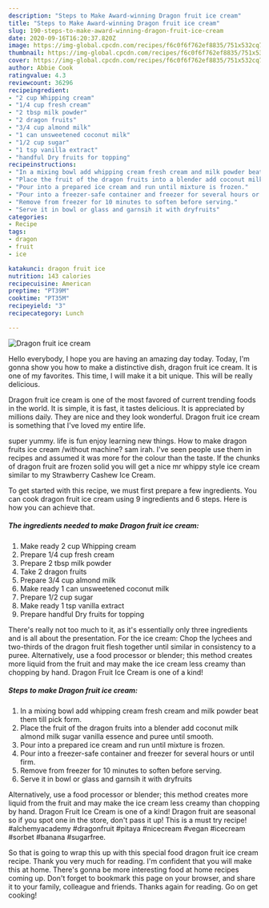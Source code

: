 ```yaml
---
description: "Steps to Make Award-winning Dragon fruit ice cream"
title: "Steps to Make Award-winning Dragon fruit ice cream"
slug: 190-steps-to-make-award-winning-dragon-fruit-ice-cream
date: 2020-09-16T16:20:37.820Z
image: https://img-global.cpcdn.com/recipes/f6c0f6f762ef8835/751x532cq70/dragon-fruit-ice-cream-recipe-main-photo.jpg
thumbnail: https://img-global.cpcdn.com/recipes/f6c0f6f762ef8835/751x532cq70/dragon-fruit-ice-cream-recipe-main-photo.jpg
cover: https://img-global.cpcdn.com/recipes/f6c0f6f762ef8835/751x532cq70/dragon-fruit-ice-cream-recipe-main-photo.jpg
author: Abbie Cook
ratingvalue: 4.3
reviewcount: 36296
recipeingredient:
- "2 cup Whipping cream"
- "1/4 cup fresh cream"
- "2 tbsp milk powder"
- "2 dragon fruits"
- "3/4 cup almond milk"
- "1 can unsweetened coconut milk"
- "1/2 cup sugar"
- "1 tsp vanilla extract"
- "handful Dry fruits for topping"
recipeinstructions:
- "In a mixing bowl add whipping cream fresh cream and milk powder beat them till pick form."
- "Place the fruit of the dragon fruits into a blender add coconut milk almond milk sugar vanilla essence and puree until smooth."
- "Pour into a prepared ice cream and run until mixture is frozen."
- "Pour into a freezer-safe container and freezer for several hours or until firm."
- "Remove from freezer for 10 minutes to soften before serving."
- "Serve it in bowl or glass and garnsih it with dryfruits"
categories:
- Recipe
tags:
- dragon
- fruit
- ice

katakunci: dragon fruit ice 
nutrition: 143 calories
recipecuisine: American
preptime: "PT39M"
cooktime: "PT35M"
recipeyield: "3"
recipecategory: Lunch

---
```



![Dragon fruit ice cream](https://img-global.cpcdn.com/recipes/f6c0f6f762ef8835/751x532cq70/dragon-fruit-ice-cream-recipe-main-photo.jpg)

Hello everybody, I hope you are having an amazing day today. Today, I'm gonna show you how to make a distinctive dish, dragon fruit ice cream. It is one of my favorites. This time, I will make it a bit unique. This will be really delicious.

Dragon fruit ice cream is one of the most favored of current trending foods in the world. It is simple, it is fast, it tastes delicious. It is appreciated by millions daily. They are nice and they look wonderful. Dragon fruit ice cream is something that I've loved my entire life.

super yummy. life is fun enjoy learning new things. How to make dragon fruits ice cream /without machine? sam irah. I&#39;ve seen people use them in recipes and assumed it was more for the colour than the taste. If the chunks of dragon fruit are frozen solid you will get a nice mr whippy style ice cream similar to my Strawberry Cashew Ice Cream.


To get started with this recipe, we must first prepare a few ingredients. You can cook dragon fruit ice cream using 9 ingredients and 6 steps. Here is how you can achieve that.

<!--inarticleads1-->

##### The ingredients needed to make Dragon fruit ice cream:

1. Make ready 2 cup Whipping cream
1. Prepare 1/4 cup fresh cream
1. Prepare 2 tbsp milk powder
1. Take 2 dragon fruits
1. Prepare 3/4 cup almond milk
1. Make ready 1 can unsweetened coconut milk
1. Prepare 1/2 cup sugar
1. Make ready 1 tsp vanilla extract
1. Prepare handful Dry fruits for topping


There&#39;s really not too much to it, as it&#39;s essentially only three ingredients and is all about the presentation. For the ice cream: Chop the lychees and two-thirds of the dragon fruit flesh together until similar in consistency to a puree. Alternatively, use a food processor or blender; this method creates more liquid from the fruit and may make the ice cream less creamy than chopping by hand. Dragon Fruit Ice Cream is one of a kind! 

<!--inarticleads2-->

##### Steps to make Dragon fruit ice cream:

1. In a mixing bowl add whipping cream fresh cream and milk powder beat them till pick form.
1. Place the fruit of the dragon fruits into a blender add coconut milk almond milk sugar vanilla essence and puree until smooth.
1. Pour into a prepared ice cream and run until mixture is frozen.
1. Pour into a freezer-safe container and freezer for several hours or until firm.
1. Remove from freezer for 10 minutes to soften before serving.
1. Serve it in bowl or glass and garnsih it with dryfruits


Alternatively, use a food processor or blender; this method creates more liquid from the fruit and may make the ice cream less creamy than chopping by hand. Dragon Fruit Ice Cream is one of a kind! Dragon fruit are seasonal so if you spot one in the store, don&#39;t pass it up! This is a must try recipe! #alchemyacademy #dragonfruit #pitaya #nicecream #vegan #icecream #sorbet #banana #sugarfree. 

So that is going to wrap this up with this special food dragon fruit ice cream recipe. Thank you very much for reading. I'm confident that you will make this at home. There's gonna be more interesting food at home recipes coming up. Don't forget to bookmark this page on your browser, and share it to your family, colleague and friends. Thanks again for reading. Go on get cooking!
